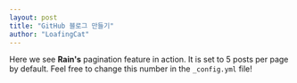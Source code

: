 ```yaml
---
layout: post
title: "GitHub 블로그 만들기"
author: "LoafingCat"
---
```


Here we see **Rain's** pagination feature in action. It is set to 5 posts per page by default. Feel free to change this number in the `_config.yml` file!
